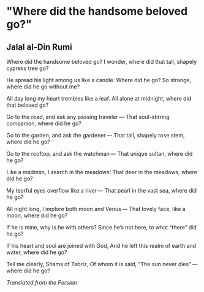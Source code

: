 # "Where did the handsome beloved go?"
## Jalal al-Din Rumi
Where did the handsome beloved go?
I wonder, where did that tall, shapely cypress tree go?

He spread his light among us like a candle.
Where did he go? So strange, where did he go without me?

All day long my heart trembles like a leaf.
All alone at midnight, where did that beloved go?

Go to the road, and ask any passing traveler —
That soul-stirring companion, where did he go?

Go to the garden, and ask the gardener —
That tall, shapely rose stem, where did he go?

Go to the rooftop, and ask the watchman —
That unique sultan, where did he go?

Like a madman, I search in the meadows!
That deer in the meadows, where did he go?

My tearful eyes overflow like a river —
That pearl in the vast sea, where did he go?

All night long, I implore both moon and Venus —
That lovely face, like a moon, where did he go?

If he is mine, why is he with others?
Since he’s not here, to what “there” did he go?

If his heart and soul are joined with God,
And he left this realm of earth and water, where did he go?

Tell me clearly, Shams of Tabriz,
Of whom it is said, “The sun never dies” — where did he go?

_Translated from the Persian_